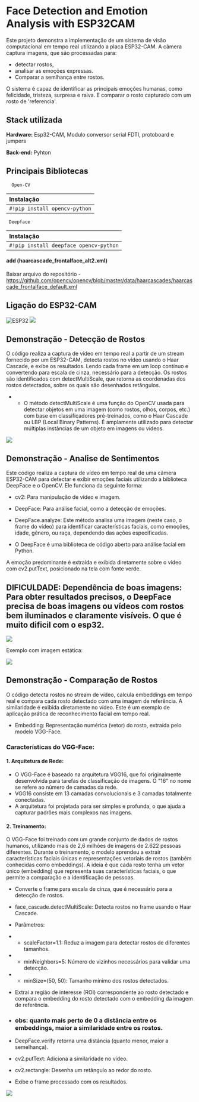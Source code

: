 
# Face Detection and Emotion Analysis with ESP32CAM


Este projeto demonstra a implementação de um sistema de visão computacional em tempo real utilizando a placa ESP32-CAM. A câmera captura imagens, que são processadas para:
- detectar rostos,
- analisar as emoções expressas. 
- Comparar a semlhança entre rostos. 

O sistema é capaz de identificar as principais emoções humanas, como felicidade, tristeza, surpresa e raiva. E comparar o rosto capturado com um rosto de 'referencia'. 




## Stack utilizada

**Hardware:** Esp32-CAM, Modulo conversor serial FDTI, protoboard e jumpers

**Back-end:** Pyhton


## Principais Bibliotecas



```http
  Open-CV
```

| Instalação|
| :---------- |
| `#!pip install opencv-python` |

```http
 Deepface 
```

| Instalação|
| :---------- |
| `#!pip install deepface opencv-python` |

#### add (haarcascade_frontalface_alt2.xml)

Baixar arquivo do repositório - https://github.com/opencv/opencv/blob/master/data/haarcascades/haarcascade_frontalface_default.xml


## Ligação do ESP32-CAM

![ESP32](https://blog.eletrogate.com/wp-content/uploads/2022/01/Setup_programar-1024x634.png) <img src="/assets/WhatsApp Image 2024-11-18 at 15.57.47.jpg">


## Demonstração - Detecção de Rostos

O código realiza a captura de vídeo em tempo real a partir de um stream fornecido por um ESP32-CAM, detecta rostos no vídeo usando o Haar Cascade, e exibe os resultados. Lendo cada frame em um loop contínuo e convertendo para escala de cinza, necessário para a detecção. Os rostos são identificados com detectMultiScale, que retorna as coordenadas dos rostos detectados, sobre os quais são desenhados retângulos.

- - O método detectMultiScale é uma função do OpenCV usada para detectar objetos em uma imagem (como rostos, olhos, corpos, etc.) com base em classificadores pré-treinados, como o Haar Cascade ou LBP (Local Binary Patterns). É amplamente utilizado para detectar múltiplas instâncias de um objeto em imagens ou vídeos.

<img src="/assets/2024-11-18 15-25-22.gif">



## Demonstração - Analise de Sentimentos 

Este código realiza a captura de vídeo em tempo real de uma câmera ESP32-CAM para detectar e exibir emoções faciais utilizando a biblioteca DeepFace e o OpenCV. Ele funciona da seguinte forma:

 - cv2: Para manipulação de vídeo e imagem.
 - DeepFace: Para análise facial, como a detecção de emoções.

 - DeepFace.analyze: Este método analisa uma imagem (neste caso, o frame do vídeo) para identificar características faciais, como emoções, idade, gênero, ou raça, dependendo das ações especificadas.
 - O DeepFace é uma biblioteca de código aberto para análise facial em Python.

A emoção predominante é extraída e exibida diretamente sobre o vídeo com cv2.putText, posicionado na tela com fonte verde.

## DIFICULDADE: Dependência de boas imagens: Para obter resultados precisos, o DeepFace precisa de boas imagens ou vídeos com rostos bem iluminados e claramente visíveis. O que é muito dificil com o esp32.

<img src="/assets/gif-emoções.gif">

Exemplo com imagem estática: 

<img src="/assets/imagem-estaatica.png">



## Demonstração - Comparação de Rostos

O código detecta rostos no stream de vídeo, calcula embeddings em tempo real e compara cada rosto detectado com uma imagem de referência. A similaridade é exibida diretamente no vídeo. Este é um exemplo de aplicação prática de reconhecimento facial em tempo real.

- Embedding: Representação numérica (vetor) do rosto, extraída pelo modelo VGG-Face.
  
### Características do VGG-Face:
#### 1. Arquitetura de Rede:
  - O VGG-Face é baseado na arquitetura VGG16, que foi originalmente desenvolvida para tarefas de classificação de imagens. O "16" no nome se refere ao número de camadas da rede.
  - VGG16 consiste em 13 camadas convolucionais e 3 camadas totalmente conectadas.
  - A arquitetura foi projetada para ser simples e profunda, o que ajuda a capturar padrões mais complexos nas imagens.
 
#### 2. Treinamento:
O VGG-Face foi treinado com um grande conjunto de dados de rostos humanos, utilizando mais de 2,6 milhões de imagens de 2.622 pessoas diferentes. Durante o treinamento, o modelo aprendeu a extrair características faciais únicas e representações vetoriais de rostos (também conhecidas como embeddings). A ideia é que cada rosto tenha um vetor único (embedding) que representa suas características faciais, o que permite a comparação e a identificação de pessoas.

  
- Converte o frame para escala de cinza, que é necessário para a detecção de rostos.
- face_cascade.detectMultiScale: Detecta rostos no frame usando o Haar Cascade.
  
- Parâmetros:
 - - scaleFactor=1.1: Reduz a imagem para detectar rostos de diferentes tamanhos.
 - - minNeighbors=5: Número de vizinhos necessários para validar uma detecção.
 - - minSize=(50, 50): Tamanho mínimo dos rostos detectados.
     
- Extrai a região de interesse (ROI) correspondente ao rosto detectado e compara o embedding do rosto detectado com o embedding da imagem de referência.
-  ### obs: quanto mais perto de 0 a distância entre os embeddings, maior a similaridade entre os rostos.
- DeepFace.verify retorna uma distância (quanto menor, maior a semelhança).
  
- cv2.putText: Adiciona a similaridade no vídeo.
- cv2.rectangle: Desenha um retângulo ao redor do rosto.
- Exibe o frame processado com os resultados.
  


<img src="/assets/comparacao.gif">




